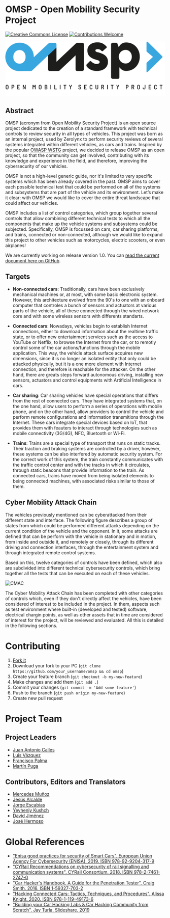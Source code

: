 # OMSP - Open Mobility Security Project
[![Creative Commons License](https://licensebuttons.net/l/by-sa/4.0/88x31.png)](https://creativecommons.org/licenses/by-sa/4.0/ "CC BY-SA 4.0")
[![Contributions Welcome](https://img.shields.io/badge/contributions-welcome-brightgreen.svg?style=flat)](https://github.com/zerolynx/omsp/issues)


![OMSP](./images/omsp.png)

## Abstract  

OMSP (acronym from Open Mobility Security Project) is an open source project dedicated to the creation of a standard framework with technical controls to review security in all types of vehicles. This project was born as an internal project, used by Zerolynx to perform security reviews of several systems integrated within different vehicles, as cars and trains. Inspired by the popular [OWASP WSTG](https://github.com/OWASP/wstg) project, we decided to release OMSP as an open project, so that the community can get involved, contributing with its knowledge and experience in the field, and therefore, improving the cybersecurity of our vehicles.

OMSP is not a high-level generic guide, nor it's limited to very specific systems which has been already covered in the past. OMSP aims to cover each possible technical test that could be performed on all of the systems and subsystems that are part of the vehicle and its environment. Let’s make it clear: with OMSP we would like to cover the entire threat landscape that could affect our vehicles.

OMSP includes a list of control categories, which group together several controls that allow combining different technical tests to which all the components that make up the vehicle systems and subsystems could be subjected. Specifically, OMSP is focussed on cars, car sharing platforms, and trains, connected or non-connected, although we would like to expand this project to other vehicles such as motorcycles, electric scooters, or even airplanes!

We are currently working on release version 1.0. You can [read the current document here on GitHub](./document/).

## Targets

*	**Non-connected cars**: Traditionally, cars have been exclusively mechanical machines or, at most, with some basic electronic system. However, this architecture evolved from the 90's to one with an onboard computer that controles a bunch of sensors and actuators at various parts of the vehicle, all of these connected through the wired network core and with some wireless sensors with differents standarts.  

*	**Connected cars**: Nowadays, vehicles begin to establish Internet connections, either to download information about the realtime traffic state, or to offer new entertainment services such as the access to YouTube or Netflix, to browse the Internet from the car, or to remotly control some of the car actions/functions through the mobile application. This way, the vehicle attack surface acquires new dimensions, since it is no longer an isolated entity that only could be attacked physically, but it is a one more element with Internet connection, and therefore is reachable for the attacker. On the other hand, there are greats steps forward autonomous driving, installing new sensors, actuators and control equipments with Artificial Intelligence in cars.     
	
*	**Car sharing**: Car sharing vehicles have special operations that differs from the rest of connected cars. They have integrated systems that, on the one hand, allow users to perform a series of operations with mobile phone, and on the other hand, allow providers to control the vehicle and perform remote configurations and information transmitions through the Internet. These cars integrate special devices based on IoT, that provides them with feauters to interact through technologies such as mobile connectivity (3G/4G), NFC, Bluetooth or Wi-Fi. 

*	**Trains**: Trains are a special type of transport that runs on static tracks. Their traction and braking systems are controlled by a driver, however, these systems can be also interfered by automatic security system. For the correct work of this system, the train constantly communicates with the traffic control center and with the tracks in which it circulates, through static beacons that provide information to the train. As connected cars, trains have moved from being isolated elements to being connected machines, with associated risks similar to those of them.  


## Cyber Mobility Attack Chain 

The vehicles previously mentioned can be cyberattacked from their different state and interface. The following figure describes a group of states from which could be performed different attacks depending on the current condition of the vehicle and the opponent. In it, some attacks are defined that can be perform with the vehicle in stationary and in motion, from inside and outside it, and remotely or closely, through its different driving and connection interfaces, through the entertainment system and through integrated remote control systems.

Based on this, twelve categories of controls have been defined, which also are subdivided into different technical cybersecurity controls, which bring together all the tests that can be executed on each of these vehicles.

![CMAC](./images/cmac.png)

The Cyber Mobility Attack Chain has been completed with other categories of controls which, even if they don't directly affect the vehicles, have been considered of interest to be included in the project. In them, aspects such as test environment where built-in (developed and tested) software, electrical chargin points, as well as other assets that in time are considered of interest for the project, will be reviewed and evaluated. All this is detailed in the following sections.


# Contributing

1. [Fork it](https://github.com/zerolynx/omsp/fork)
2. Download your fork to your PC (`git clone https://github.com/your_username/omsp && cd omsp`)
3. Create your feature branch (`git checkout -b my-new-feature`)
4. Make changes and add them (`git add .`)
5. Commit your changes (`git commit -m 'Add some feature'`)
6. Push to the branch (`git push origin my-new-feature`)
7. Create new pull request

# Project Team

## Project Leaders

- [Juan Antonio Calles](https://twitter.com/jantonioCalles)
- [Luis Vázquez](https://twitter.com/macgruap)
- [Francisco Palma](https://twitter.com/1c3t0rm)
- [Martín Puga](https://www.linkedin.com/in/mpegea/)

## Contributors, Editors and Translators 

- [Mercedes Muñoz](https://twitter.com/mikiminoru)
- [Jesús Alcalde](https://twitter.com/jalcaldea)
- [Jorge Escabias](https://twitter.com/MrSquid25)
- [Yevheniy Kushch](https://twitter.com/YevKushch)
- [David Jiménez](https://twitter.com/djimenezco)
- [José Hermoso](https://twitter.com/_f1lth_)

# Global References
*	["Enisa good practices for security of Smart Cars". European Union Agency For Cybersecurity (ENISA). 2019. ISBN 978-92-9204-317-9](https://www.enisa.europa.eu/publications/enisa-good-practices-for-security-of-smart-cars)
*	["CYRail Recommendations on cybersecurity of rail signalling and communication systems". CYRail Consortium. 2018. ISBN 978-2-7461-2747-0](https://cyrail.eu/IMG/pdf/final_recommendations_cyrail.pdf)
*	["Car Hacker's Handbook. A Guide for the Penetration Tester". Craig Smith. 2016. ISBN 1-59327-703-2](http://opengarages.org/handbook/ebook/)
*	["Hacking Connected Cars: Tactics, Techniques, and Procedures". Alissa Knight. 2020. ISBN 978-1-119-49173-6](https://www.wiley.com/en-es/Hacking+Connected+Cars%3A+Tactics%2C+Techniques%2C+and+Procedures-p-9781119491736)
*	["Building your Car Hacking Labs & Car Hacking Community from Scratch". Jay Turla. Slideshare. 2019](https://www.slideshare.net/JayTurla2/building-your-car-hacking-labs-car-hacking-community-from-scratch)
